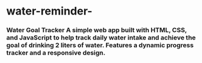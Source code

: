 # water-reminder-
### **Water Goal Tracker**   A simple web app built with HTML, CSS, and JavaScript to help track daily water intake and achieve the goal of drinking 2 liters of water. Features a dynamic progress tracker and a responsive design.
